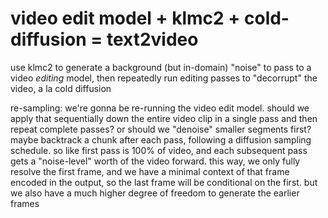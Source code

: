 # video edit model + klmc2 + cold-diffusion = text2video

use klmc2 to generate a background (but in-domain) "noise" to pass to a video *editing* model, then repeatedly run editing passes to "decorrupt" the video, a la cold diffusion

re-sampling: we're gonna be re-running the video edit model. should we apply that sequentially down the entire video clip in a single pass and then repeat complete passes?
or should we "denoise" smaller segments first? maybe backtrack a chunk after each pass, following a diffusion sampling schedule. so like first pass is 100% of video, and each subsequent pass gets a "noise-level" worth of the video forward.
this way, we only fully resolve the first frame, and we have a minimal context of that frame encoded in the output, so the last frame will be conditional on the first. 
but we also have a much higher degree of freedom to generate the earlier frames
